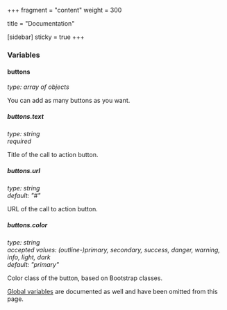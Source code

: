 +++
fragment = "content"
weight = 300

title = "Documentation"

[sidebar]
  sticky = true
+++

### Variables

#### buttons
*type: array of objects*

You can add as many buttons as you want.

##### buttons.text
*type: string*  
*required*

Title of the call to action button.

##### buttons.url
*type: string*  
*default: "#"*

URL of the call to action button.

##### buttons.color
*type: string*  
*accepted values: (outline-)primary, secondary, success, danger, warning, info, light, dark*  
*default: "primary"*

Color class of the button, based on Bootstrap classes. 

[Global variables](/docs/global-variables) are documented as well and have been omitted from this page.
